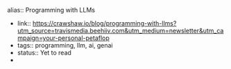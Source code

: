 alias:: Programming with LLMs

- link:: https://crawshaw.io/blog/programming-with-llms?utm_source=travismedia.beehiiv.com&utm_medium=newsletter&utm_campaign=your-personal-petaflop
- tags:: programming, llm, ai, genai
- status:: Yet to read
-